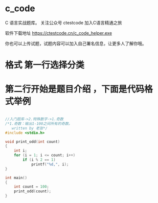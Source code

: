 # c_code
C 语言实战题库。
关注公众号  ctestcode 加入C语言精通之旅

软件下载地址
https://ctestcode.cn/c_code_helper.exe

你也可以上传试题，试题内容可以加入自己署名信息，让更多人了解你哦。

# 格式 第一行选择分类
# 第二行开始是题目介绍 ，下面是代码格式举例

```C

//入门题库->2.特殊数字->1.奇数
/*1.奇数：输出1-100之间所有的奇数。
   written by 老张*/
#include <stdio.h>

void print_odd(int count)
{
    int i;
    for (i = 1; i <= count; i++)
        if (i % 2 == 1)
            printf("%d,", i);
}

int main()
{
    int count = 100;
    print_odd(count);
}

```
